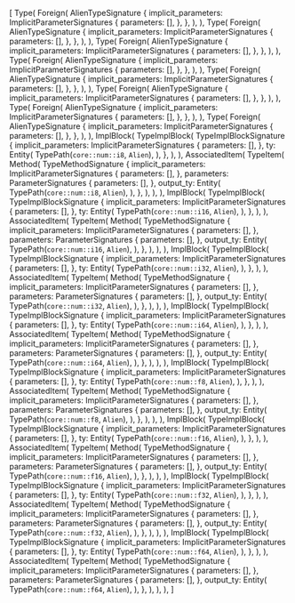 [
    Type(
        Foreign(
            AlienTypeSignature {
                implicit_parameters: ImplicitParameterSignatures {
                    parameters: [],
                },
            },
        ),
    ),
    Type(
        Foreign(
            AlienTypeSignature {
                implicit_parameters: ImplicitParameterSignatures {
                    parameters: [],
                },
            },
        ),
    ),
    Type(
        Foreign(
            AlienTypeSignature {
                implicit_parameters: ImplicitParameterSignatures {
                    parameters: [],
                },
            },
        ),
    ),
    Type(
        Foreign(
            AlienTypeSignature {
                implicit_parameters: ImplicitParameterSignatures {
                    parameters: [],
                },
            },
        ),
    ),
    Type(
        Foreign(
            AlienTypeSignature {
                implicit_parameters: ImplicitParameterSignatures {
                    parameters: [],
                },
            },
        ),
    ),
    Type(
        Foreign(
            AlienTypeSignature {
                implicit_parameters: ImplicitParameterSignatures {
                    parameters: [],
                },
            },
        ),
    ),
    Type(
        Foreign(
            AlienTypeSignature {
                implicit_parameters: ImplicitParameterSignatures {
                    parameters: [],
                },
            },
        ),
    ),
    Type(
        Foreign(
            AlienTypeSignature {
                implicit_parameters: ImplicitParameterSignatures {
                    parameters: [],
                },
            },
        ),
    ),
    ImplBlock(
        TypeImplBlock(
            TypeImplBlockSignature {
                implicit_parameters: ImplicitParameterSignatures {
                    parameters: [],
                },
                ty: Entity(
                    TypePath(`core::num::i8`, `Alien`),
                ),
            },
        ),
    ),
    AssociatedItem(
        TypeItem(
            Method(
                TypeMethodSignature {
                    implicit_parameters: ImplicitParameterSignatures {
                        parameters: [],
                    },
                    parameters: ParameterSignatures {
                        parameters: [],
                    },
                    output_ty: Entity(
                        TypePath(`core::num::i8`, `Alien`),
                    ),
                },
            ),
        ),
    ),
    ImplBlock(
        TypeImplBlock(
            TypeImplBlockSignature {
                implicit_parameters: ImplicitParameterSignatures {
                    parameters: [],
                },
                ty: Entity(
                    TypePath(`core::num::i16`, `Alien`),
                ),
            },
        ),
    ),
    AssociatedItem(
        TypeItem(
            Method(
                TypeMethodSignature {
                    implicit_parameters: ImplicitParameterSignatures {
                        parameters: [],
                    },
                    parameters: ParameterSignatures {
                        parameters: [],
                    },
                    output_ty: Entity(
                        TypePath(`core::num::i16`, `Alien`),
                    ),
                },
            ),
        ),
    ),
    ImplBlock(
        TypeImplBlock(
            TypeImplBlockSignature {
                implicit_parameters: ImplicitParameterSignatures {
                    parameters: [],
                },
                ty: Entity(
                    TypePath(`core::num::i32`, `Alien`),
                ),
            },
        ),
    ),
    AssociatedItem(
        TypeItem(
            Method(
                TypeMethodSignature {
                    implicit_parameters: ImplicitParameterSignatures {
                        parameters: [],
                    },
                    parameters: ParameterSignatures {
                        parameters: [],
                    },
                    output_ty: Entity(
                        TypePath(`core::num::i32`, `Alien`),
                    ),
                },
            ),
        ),
    ),
    ImplBlock(
        TypeImplBlock(
            TypeImplBlockSignature {
                implicit_parameters: ImplicitParameterSignatures {
                    parameters: [],
                },
                ty: Entity(
                    TypePath(`core::num::i64`, `Alien`),
                ),
            },
        ),
    ),
    AssociatedItem(
        TypeItem(
            Method(
                TypeMethodSignature {
                    implicit_parameters: ImplicitParameterSignatures {
                        parameters: [],
                    },
                    parameters: ParameterSignatures {
                        parameters: [],
                    },
                    output_ty: Entity(
                        TypePath(`core::num::i64`, `Alien`),
                    ),
                },
            ),
        ),
    ),
    ImplBlock(
        TypeImplBlock(
            TypeImplBlockSignature {
                implicit_parameters: ImplicitParameterSignatures {
                    parameters: [],
                },
                ty: Entity(
                    TypePath(`core::num::f8`, `Alien`),
                ),
            },
        ),
    ),
    AssociatedItem(
        TypeItem(
            Method(
                TypeMethodSignature {
                    implicit_parameters: ImplicitParameterSignatures {
                        parameters: [],
                    },
                    parameters: ParameterSignatures {
                        parameters: [],
                    },
                    output_ty: Entity(
                        TypePath(`core::num::f8`, `Alien`),
                    ),
                },
            ),
        ),
    ),
    ImplBlock(
        TypeImplBlock(
            TypeImplBlockSignature {
                implicit_parameters: ImplicitParameterSignatures {
                    parameters: [],
                },
                ty: Entity(
                    TypePath(`core::num::f16`, `Alien`),
                ),
            },
        ),
    ),
    AssociatedItem(
        TypeItem(
            Method(
                TypeMethodSignature {
                    implicit_parameters: ImplicitParameterSignatures {
                        parameters: [],
                    },
                    parameters: ParameterSignatures {
                        parameters: [],
                    },
                    output_ty: Entity(
                        TypePath(`core::num::f16`, `Alien`),
                    ),
                },
            ),
        ),
    ),
    ImplBlock(
        TypeImplBlock(
            TypeImplBlockSignature {
                implicit_parameters: ImplicitParameterSignatures {
                    parameters: [],
                },
                ty: Entity(
                    TypePath(`core::num::f32`, `Alien`),
                ),
            },
        ),
    ),
    AssociatedItem(
        TypeItem(
            Method(
                TypeMethodSignature {
                    implicit_parameters: ImplicitParameterSignatures {
                        parameters: [],
                    },
                    parameters: ParameterSignatures {
                        parameters: [],
                    },
                    output_ty: Entity(
                        TypePath(`core::num::f32`, `Alien`),
                    ),
                },
            ),
        ),
    ),
    ImplBlock(
        TypeImplBlock(
            TypeImplBlockSignature {
                implicit_parameters: ImplicitParameterSignatures {
                    parameters: [],
                },
                ty: Entity(
                    TypePath(`core::num::f64`, `Alien`),
                ),
            },
        ),
    ),
    AssociatedItem(
        TypeItem(
            Method(
                TypeMethodSignature {
                    implicit_parameters: ImplicitParameterSignatures {
                        parameters: [],
                    },
                    parameters: ParameterSignatures {
                        parameters: [],
                    },
                    output_ty: Entity(
                        TypePath(`core::num::f64`, `Alien`),
                    ),
                },
            ),
        ),
    ),
]